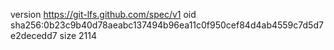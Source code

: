 version https://git-lfs.github.com/spec/v1
oid sha256:0b23c9b40d78aeabc137494b96ea11c0f950cef84d4ab4559c7d5d7e2decedd7
size 2114
